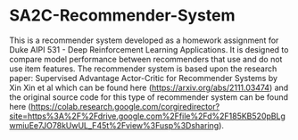 # SA2C-Recommender-System

This is a recommender system developed as a homework assignment for Duke AIPI 531 - Deep Reinforcement Learning Applications.  It is designed to compare model performance between recommenders that use and do not use item features.  The recommender system is based upon the research paper: Supervised Advantage Actor-Critic for Recommender Systems by Xin Xin et al which can be found here (https://arxiv.org/abs/2111.03474) and the original source code for this type of recommender system can be found here (https://colab.research.google.com/corgiredirector?site=https%3A%2F%2Fdrive.google.com%2Ffile%2Fd%2F185KB520pBLgwmiuEe7JO78kUwUL_F45t%2Fview%3Fusp%3Dsharing).
